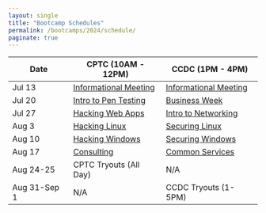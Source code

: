 ```yaml
---
layout: single
title: "Bootcamp Schedules"
permalink: /bootcamps/2024/schedule/
paginate: true
---
```


| Date | CPTC (10AM - 12PM) | CCDC (1PM - 4PM) |
| ---- | -------------------- | -------------------- |
| Jul 13 | [Informational Meeting](/bootcamps/2024/meeting-1/) | [Informational Meeting](/bootcamps/2024/meeting-1/) |
| Jul 20 | [Intro to Pen Testing](/bootcamps/2024/meeting-2/#cptc-intro-to-penetration-testing)  | [Business Week](/bootcamps/2024/meeting-2/#ccdc-business-week-intro-to-business) |
| Jul 27 | [Hacking Web Apps](/bootcamps/2024/meeting-3/#cptc-intro-to-web-applications) | [Intro to Networking](/bootcamps/2024/meeting-3/#ccdc-intro-to-networking) |
| Aug 3  | [Hacking Linux](/bootcamps/2024/meeting-4/#cptc-hacking-linux)    | [Securing Linux](/bootcamps/2024/meeting-4/#ccdc-intro-to-linux) |
| Aug 10 | [Hacking Windows](/bootcamps/2024/meeting-5/#cptc-hacking-windows) | [Securing Windows](/bootcamps/2024/meeting-5/#ccdc-intro-to-windows) |
| Aug 17 | [Consulting](/bootcamps/2024/meeting-6/#cptc-consulting) | [Common Services](/bootcamps/2024/meeting-6/#ccdc-common-services) |
| Aug 24-25 | CPTC Tryouts (All Day) | N/A |
| Aug 31-Sep 1 | N/A | CCDC Tryouts (1-5PM) |
